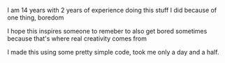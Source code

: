 I am 14 years with 2 years of experience doing this stuff
I did because of one thing, boredom

I hope this inspires someone to remeber to also get bored sometimes because that's where real creativity comes from

I made this using some pretty simple code, took me only a day and a half.
